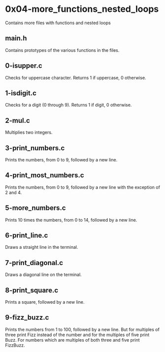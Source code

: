 # 0x04-more_functions_nested_loops
Contains more files with functions and nested loops

## main.h
Contains prototypes of the various functions in the files.

## 0-isupper.c
Checks for uppercase character. Returns 1 if uppercase, 0 otherwise.

## 1-isdigit.c
Checks for a digit (0 through 9). Returns 1 if digit, 0 otherwise.

## 2-mul.c
Multiplies two integers.

## 3-print_numbers.c
Prints the numbers, from 0 to 9, followed by a new line.

## 4-print_most_numbers.c
Prints the numbers, from 0 to 9, followed by a new line with the exception of 2 and 4.

## 5-more_numbers.c
Prints 10 times the numbers, from 0 to 14, followed by a new line.

## 6-print_line.c
Draws a straight line in the terminal.

## 7-print_diagonal.c
Draws a diagonal line on the terminal.

## 8-print_square.c
Prints a square, followed by a new line.

## 9-fizz_buzz.c
Prints the numbers from 1 to 100, followed by a new line. But for multiples of three print Fizz instead of the number and for the multiples of five print Buzz. For numbers which are multiples of both three and five print FizzBuzz.
